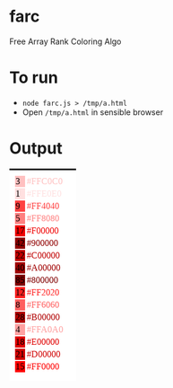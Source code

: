 # farc
Free Array Rank Coloring Algo

# To run

* `node farc.js > /tmp/a.html`
* Open `/tmp/a.html` in sensible browser

# Output

![](./farc.png)

